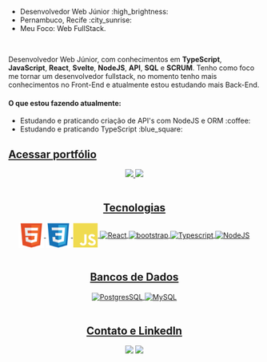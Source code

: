 <ul>
  <li>Desenvolvedor Web Júnior :high_brightness:</li> 
  <li>Pernambuco, Recife :city_sunrise:</li>
  <li>Meu Foco: Web FullStack.</li>
</ul>
<br>

<p>
Desenvolvedor Web Júnior, com conhecimentos em <strong>TypeScript</strong>, <strong>JavaScript</strong>, <strong>React</strong>, <strong>Svelte</strong>, <strong>NodeJS</strong>, <strong>API</strong>, <strong>SQL</strong> e <strong>SCRUM</strong>. Tenho como foco me tornar um desenvolvedor fullstack, no momento tenho mais conhecimentos no Front-End e atualmente estou estudando mais Back-End.  
</p>

<h4>O que estou fazendo atualmente: </h4>
<ul>
  <li>Estudando e praticando criação de API's com NodeJS e ORM :coffee:</li>
  <li>Estudando e praticando TypeScript :blue_square:</li>
</ul>

<h2><a href="https://paulohldev.github.io/portfolio" target="_blank">Acessar portfólio</a></h2>



<div align="center">
  <a href="https://github.com/paulohldev">
  <img height="180em" src="https://github-readme-stats.vercel.app/api?username=paulohldev&show_icons=true&theme=dark&include_all_commits=true&count_private=true"/>
  <img height="180em" src="https://github-readme-stats.vercel.app/api/top-langs/?username=paulohldev&layout=compact&langs_count=7&theme=dark"/>
</div>

<div style="display: inline_block" align="center"><br>
<h2 align="center">Tecnologias</h2>
  <img align="center" alt="HTML" height="50" width="50" src="https://raw.githubusercontent.com/devicons/devicon/master/icons/html5/html5-original.svg" />
  <img align="center" alt="CSS" height="50" width="50" src="https://raw.githubusercontent.com/devicons/devicon/master/icons/css3/css3-original.svg" />
  <img align="center" alt="Javascript" height="50" width="50" src="https://raw.githubusercontent.com/devicons/devicon/master/icons/javascript/javascript-plain.svg" />
  <img align="center" alt="React" height="50" width="50" src="https://cdn.jsdelivr.net/gh/devicons/devicon/icons/react/react-original.svg" />
  <img align="center" alt="bootstrap" height="50" width="50" src="https://cdn.jsdelivr.net/gh/devicons/devicon/icons/bootstrap/bootstrap-original.svg" />
  <img align="center" alt="Typescript" height="50" width="50" src="https://cdn.jsdelivr.net/gh/devicons/devicon/icons/typescript/typescript-original.svg" />
  <img align="center" alt="NodeJS" height="50" width="50" src="https://cdn.jsdelivr.net/gh/devicons/devicon/icons/nodejs/nodejs-original.svg" />
</div>

<div style="display: inline_block" align="center"><br>
<h2 align="center">Bancos de Dados</h2>
  <img align="center" alt="PostgresSQL" height="70" width="80" src="https://cdn.jsdelivr.net/gh/devicons/devicon/icons/postgresql/postgresql-original-wordmark.svg" />
  <img align="center" alt="MySQL" height="80" width="80" src="https://cdn.jsdelivr.net/gh/devicons/devicon/icons/mysql/mysql-original-wordmark.svg" />
</div>

<br>

 <h2 align="center">Contato e LinkedIn</h2>
<div align="center"> 
  <a href="mailto:paulohl.dev@gmail.com" target="_blank"><img height="40" src="https://img.shields.io/badge/Gmail-D14836?style=for-the-badge&logo=gmail&logoColor=white" target="_blank"></a>
  <a href="https://www.linkedin.com/in/paulohldev/" target="_blank"><img height="40" src="https://img.shields.io/badge/-LinkedIn-%230077B5?style=for-the-badge&logo=linkedin&logoColor=white" target="_blank"></a> 
 
<!--    [![Ashutosh's github activity graph](https://github-readme-activity-graph.cyclic.app/graph?username=paulohldev&bg_color=72405b&color=ffd1fc&line=ff9ef9&point=ff80bd&area=true&hide_border=true)](https://github.com/ashutosh00710/github-readme-activity-graph)
</div> -->


